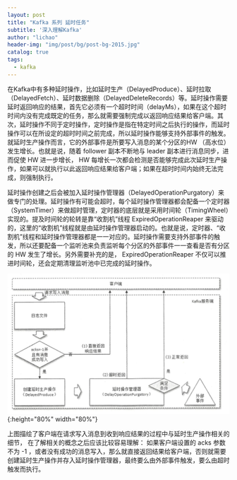 ```yaml
---
layout: post
title: "Kafka 系列 延时任务"
subtitle: '深入理解Kafka'
author: "lichao"
header-img: "img/post/bg/post-bg-2015.jpg"
catalog: true
tags:
  - kafka
---
```



在Kafka中有多种延时操作，比如延时生产（DelayedProduce）、延时拉取（DelayedFetch）、延时数据删除（DelayedDeleteRecords）等。延时操作需要延时返回响应的结果，首先它必须有一个超时时间（delayMs），如果在这个超时时间内没有完成既定的任务，那么就需要强制完成以返回响应结果给客户端。其次，延时操作不同于定时操作，定时操作是指在特定时间之后执行的操作，而延时操作可以在所设定的超时时间之前完成，所以延时操作能够支持外部事件的触发。就延时生产操作而言，它的外部事件是所要写入消息的某个分区的HW （高水位）发生增长。也就是说，随着 follower 副本不断地与 leader 副本进行消息同步，进而促使 HW 进一步增长， HW 每增长一次都会检测是否能够完成此次延时生产操作，如果可以就执行以此返回响应结果给客户端；如果在超时时间内始终无法完成，则强制执行。

延时操作创建之后会被加入延时操作管理器（DelayedOperationPurgatory）来做专门的处理。延时操作有可能会超时，每个延时操作管理器都会配备一个定时器（SystemTimer）来做超时管理，定时器的底层就是采用时间轮（TimingWheel）实现的。提及时间轮的轮转是靠“收割机”线程 ExpiredOperationReaper 来驱动的，这里的“收割机”线程就是由延时操作管理器启动的。也就是说，定时器、“收割机”线程和延时操作管理器都是一一对应的。延时操作需要支持外部事件的触发，所以还要配备一个监听池来负责监听每个分区的外部事件一一查看是否有分区的 HW 发生了增长。另外需要补充的是， ExpiredOperationReaper 不仅可以推进时间轮，还会定期清理监听池中已完成的延时操作。

![延时生产](/img/mq/kafka/延时生产.png){:height="80%" width="80%"}

上图描绘了客户端在请求写入消息到收到响应结果的过程中与延时生产操作相关的细节， 在了解相关的概念之后应该比较容易理解： 如果客户端设置的 acks 参数不为 -1 ，或者没有成功的消息写入，那么就直接返回结果给客户端，否则就需要创建延时生产操作并存入延时操作管理器，最终要么由外部事件触发，要么由超时触发而执行。
